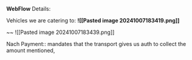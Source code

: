 **WebFlow** Details:



Vehicles we are catering to:
**![[Pasted image 20241007183419.png]]**

~~
![[Pasted image 20241007183439.png]]

Nach Payment:: mandates that the transport gives us auth to collect the amount mentioned, 